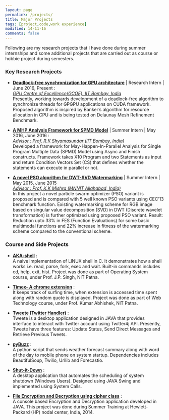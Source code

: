 ```yaml
---
layout: page
permalink: /projects/
title: Major Projects
tags: [project,code,work experience]
modified: 14-11-16
comments: false
---
```


Following are my research projects that I have done during summer internships and some additional projects that are carried out as course or hobbie project during semesters.  

### Key Research Projects

* [**Deadlock-free synchronization for GPU architecture**](https://akash1684.github.io//projects/) | Research Intern | June 2016, Present :
  <br>
  [*GPU Centre of Excellence(GCOE), IIT Bombay, India*](http://gcoe-iitb.in/)
  <br>
  Presently, working towards development of a deadlock-free algorithm to synchronize threads for GPGPU applications on CUDA framework.     Proposed algorithm is inspired by Banker’s algorithm for resource allocation in CPU and is being tested on Delaunay Mesh Refinement     Benchmark.

* [**A MHP Analysis Framework for SPMD Model**](https://drive.google.com/open?id=0B2jIT4Extjujc2F3bmNTSHh1NGs) | Summer Intern | May 2016, June 2016 :
  <br>
  [*Advisor : Prof. R.K Shyamasundar (IIT Bombay, India)*](https://scholar.google.co.in/citations?user=Q1hcun8AAAAJ&hl=en)
  <br>
  Developed a framework for May-Happen-In-Parallel Analysis for Single Program Multiple Data (SPMD) Model using Async and Finish           constructs. Framework takes X10 Program and two Statements as input and return Condition Vectors Set (CS) that defines whether the       statements can execute in parallel or not.

* [**A novel PSO algorithm for DWT-SVD Watermarking**](https://drive.google.com/file/d/0B2jIT4ExtjujUFVRS0pJVW1rbHM/view?usp=sharing) | Summer Intern | May 2015, June 2015
  <br>
  [*Advisor : Prof. K.K Mishra (MNNIT Allahabad, India)*](http://www.mnnit.ac.in/old/index.php/departments/engineering/computer-science-and-engineering/faculty-profile/250-krishn-k-mishra-csed.html)
  <br>
  In this project a novel particle swarm optimizer (PSO) variant is proposed and is compared with 5 well known PSO variants using CEC’13   benchmark function. Existing watermarking scheme for RGB image based on singular value decomposition (SVD) in DWT (Discrete wavelet     transformation) is further optimized using proposed PSO variant. Result: Reduction upto 33% in FES (Function Evaluations) for some       basic multimodal functions and 22% increase in fitness of the watermarking scheme compared to the conventional scheme.

### Course and Side Projects

* [**AKA-shell**](https://github.com/Akash1684/AKA-shell) : <br> A naive implementation of LINUX shell in C. It demonstrates how a shell works i.e. read, parse, fork, exec and wait. Built-in commands includes cd, help, exit, hist. Project was done as part of Operating System course, under Prof. J.P. Singh, NIT Patna.

* [**Timex- A chrome extension**](https://github.com/Akash1684/Timex) : <br> It keeps track of surfing time, when extension is accessed time spent along with random quote is displayed. Project was done as part of Web Technology course, under Prof. Kumar Abhishek, NIT Patna.

* [**Tweete (Twitter Handler)**](https://github.com/Akash1684/Tweete) : <br> Tweete is a desktop application designed in JAVA that provides interface to interact with Twitter account using Twitter4j API. Presently, Tweete have three features: Update Status, Send Direct Messages and Retrieve Previous Tweets.

* [**pyBuzz**](https://github.com/Akash1684/pyBuzz) : <br> A python script that sends weather forecast summary along with word of the day to mobile phone on system startup. Dependencies includes BeautifulSoup, Twilio, Urllib and Forecastio.

* [**Shut-it-Down**](https://github.com/Akash1684/Shut-it-Down) : <br> A desktop application that automates the scheduling of system shutdown (Windows Users). Designed using JAVA Swing and implemented using System Calls.

* [**File Encryption and Decryption using cipher class**](https://github.com/Akash1684/File_Encryptor) : <br> A console based Encryption and Decryption application developed in JAVA. This project was done during Summer Training at Hewlett-Packard (HP) nodal center, India, 2014.
